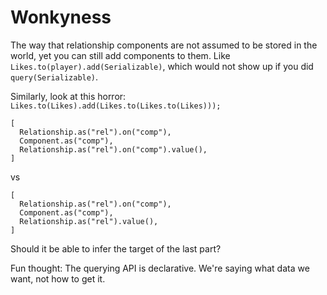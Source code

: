 # Wonkyness

The way that relationship components are not assumed to be stored in the world, yet you can still add components to them. Like `Likes.to(player).add(Serializable)`, which would not show up if you did `query(Serializable)`.

Similarly, look at this horror: `Likes.to(Likes).add(Likes.to(Likes.to(Likes)));`


```
[
  Relationship.as("rel").on("comp"),
  Component.as("comp"),
  Relationship.as("rel").on("comp").value(),
]
```
vs
```
[
  Relationship.as("rel").on("comp"),
  Component.as("comp"),
  Relationship.as("rel").value(),
]
```
Should it be able to infer the target of the last part?

Fun thought: The querying API is declarative. We're saying what data we want, not how to get it.